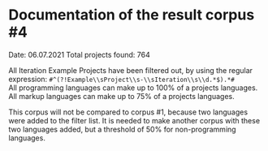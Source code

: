 # Documentation of the result corpus #4
Date: 06.07.2021
Total projects found: 764

All Iteration Example Projects have been filtered out, by using the regular expression: 
`#^(?!Example\\sProject\\s-\\sIteration\\s\\d.*$).*#`  
All programming languages can make up to 100% of a projects languages.  
All markup languages can make up to 75% of a projects languages. 

This corpus will not be compared to corpus #1, because two languages were added to the filter list. It is needed 
to make another corpus with these two languages added, but a threshold of 50% for non-programming languages.